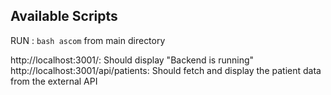 

## Available Scripts
RUN :
`bash ascom`
from main directory

http://localhost:3001/: Should display "Backend is running"
http://localhost:3001/api/patients: Should fetch and display the patient data from the external API